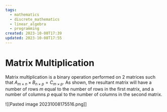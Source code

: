 ```yaml
---
tags:
  - mathematics
  - discrete_mathematics
  - linear_algebra
  - programming
created: 2023-10-08T17:39
updated: 2023-10-08T17:55
---
```


# Matrix Multiplication

Matrix multiplication is a binary operation performed on 2 matrices such that $A_{m \times n} \times B_{n \times p} = C_{m \times p}$. As shown, the resultant matrix will have a number of rows $m$ equal to the number of rows in the first matrix, and a number of columns $p$ equal to the number of columns in the second matrix.

![[Pasted image 20231008175516.png]]